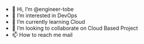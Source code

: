- 👋 Hi, I’m @engineer-tobe
- 👀 I’m interested in DevOps
- 🌱 I’m currently learning Cloud
- 💞️ I’m looking to collaborate on Cloud Based Project
- 📫 How to reach me mail

<!---
engineer-tobe/engineer-tobe is a ✨ special ✨ repository because its `README.md` (this file) appears on your GitHub profile.
You can click the Preview link to take a look at your changes.
--->
